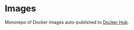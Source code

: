 # Images

Monorepo of Docker images auto-published to [Docker Hub](https://hub.docker.com/repositories/neuralegion).
 <!-- and [GitHub Packages](https://help.github.com/en/packages/using-github-packages-with-your-projects-ecosystem/configuring-docker-for-use-with-github-packages). -->

<!-- ## GitHub Packages

This is fantastic but [you have to login to GitHub Packages with Docker even to pull images](https://github.community/t5/GitHub-Actions/docker-pull-from-public-GitHub-Package-Registry-fail-with-quot/td-p/32782):

1. Generate a personal access token [here](https://github.com/settings/tokens) with `read:packages` scope
2. Login with `docker login docker.pkg.github.com -u <GITHUB_USERNAME>` using the token instead of a password -->

